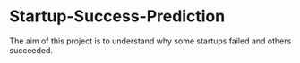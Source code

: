 # Startup-Success-Prediction

The aim of this project is to understand why some startups failed and others succeeded. 
